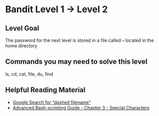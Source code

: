 Bandit Level 1 &rarr; Level 2
=============================

Level Goal
----------

The password for the next level is stored in a file called **-** located
in the home directory

Commands you may need to solve this level
-----------------------------------------

ls, cd, cat, file, du, find

Helpful Reading Material
------------------------

-   [Google Search for “dashed
    filename”](https://www.google.com/search?q=dashed+filename)
-   [Advanced Bash-scripting Guide - Chapter 3 - Special
    Characters](http://tldp.org/LDP/abs/html/special-chars.html)
